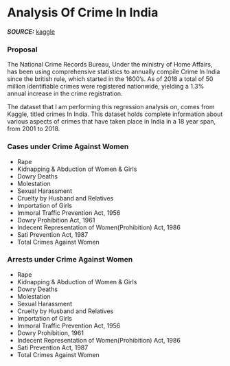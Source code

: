 # Analysis Of Crime In India 


***SOURCE:***  [kaggle](https://www.kaggle.com/rajanand/crime-in-india)


### Proposal

The National Crime Records Bureau, Under the ministry of Home Affairs,  has been using comprehensive statistics to annually compile Crime In India since the british rule, which started in the 1600’s.  As of 2018 a total of 50 million identifiable crimes were registered nationwide, yielding a 1.3% annual increase in the crime registration. 

The dataset that I am performing this regression analysis on, comes from Kaggle, titled crimes In India. This dataset holds complete information about various aspects of crimes that have taken place in India in a 18 year span, from 2001 to 2018. 



### Cases under Crime Against Women
- Rape
- Kidnapping & Abduction of Women & Girls
- Dowry Deaths
- Molestation
- Sexual Harassment
- Cruelty by Husband and Relatives
- Importation of Girls
- Immoral Traffic Prevention Act, 1956
- Dowry Prohibition Act, 1961
- Indecent Representation of Women(Prohibition) Act, 1986
- Sati Prevention Act, 1987
- Total Crimes Against Women



### Arrests under Crime Against Women
- Rape
- Kidnapping & Abduction of Women & Girls
- Dowry Deaths
- Molestation
- Sexual Harassment
- Cruelty by Husband and Relatives
- Importation of Girls
- Immoral Traffic Prevention Act, 1956
- Dowry Prohibition, 1961
- Indecent Representation of Women(Prohibition) Act, 1986
- Sati Prevention Act, 1987
- Total Crimes Against Women

